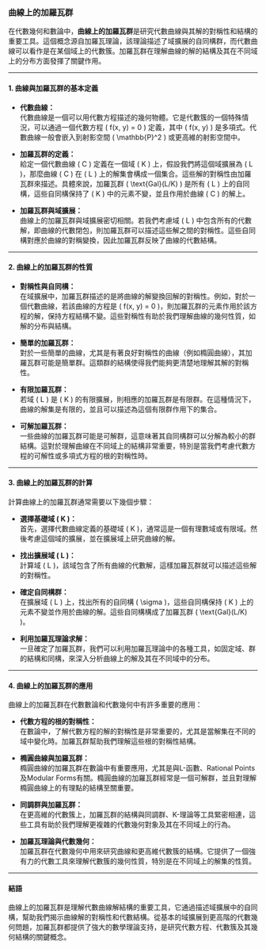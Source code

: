 ### **曲線上的加羅瓦群**

在代數幾何和數論中，**曲線上的加羅瓦群**是研究代數曲線與其解的對稱性和結構的重要工具。這個概念源自加羅瓦理論，該理論描述了域擴展的自同構群，而代數曲線可以看作是在某個域上的代數簇。加羅瓦群在理解曲線的解的結構及其在不同域上的分布方面發揮了關鍵作用。

---

#### **1. 曲線與加羅瓦群的基本定義**

- **代數曲線：**  
  代數曲線是一個可以用代數方程描述的幾何物體。它是代數簇的一個特殊情況，可以通過一個代數方程 \( f(x, y) = 0 \) 定義，其中 \( f(x, y) \) 是多項式。代數曲線一般會嵌入到射影空間 \( \mathbb{P}^2 \) 或更高維的射影空間中。

- **加羅瓦群的定義：**  
  給定一個代數曲線 \( C \) 定義在一個域 \( K \) 上，假設我們將這個域擴展為 \( L \)，那麼曲線 \( C \) 在 \( L \) 上的解集會構成一個集合。這些解的對稱性由加羅瓦群來描述。具體來說，加羅瓦群 \( \text{Gal}(L/K) \) 是所有 \( L \) 上的自同構，這些自同構保持了 \( K \) 中的元素不變，並且作用於曲線 \( C \) 的解上。

- **加羅瓦群與域擴展：**  
  曲線上的加羅瓦群與域擴展密切相關。若我們考慮域 \( L \) 中包含所有的代數解，即曲線的代數閉包，則加羅瓦群可以描述這些解之間的對稱性。這些自同構對應於曲線的對稱變換，因此加羅瓦群反映了曲線的代數結構。

---

#### **2. 曲線上的加羅瓦群的性質**

- **對稱性與自同構：**  
  在域擴展中，加羅瓦群描述的是將曲線的解變換回解的對稱性。例如，對於一個代數曲線，若該曲線的方程是 \( f(x, y) = 0 \)，則加羅瓦群的元素作用於該方程的解，保持方程結構不變。這些對稱性有助於我們理解曲線的幾何性質，如解的分布與結構。

- **簡單的加羅瓦群：**  
  對於一些簡單的曲線，尤其是有著良好對稱性的曲線（例如橢圓曲線），其加羅瓦群可能是簡單群。這類群的結構使得我們能夠更清楚地理解其解的對稱性。

- **有限加羅瓦群：**  
  若域 \( L \) 是 \( K \) 的有限擴展，則相應的加羅瓦群是有限群。在這種情況下，曲線的解集是有限的，並且可以描述為這個有限群作用下的集合。

- **可解加羅瓦群：**  
  一些曲線的加羅瓦群可能是可解群，這意味著其自同構群可以分解為較小的群結構。這對於理解曲線在不同域上的結構非常重要，特別是當我們考慮代數方程的可解性或多項式方程的根的對稱性時。

---

#### **3. 曲線上的加羅瓦群的計算**

計算曲線上的加羅瓦群通常需要以下幾個步驟：

- **選擇基礎域 \( K \)：**  
  首先，選擇代數曲線定義的基礎域 \( K \)，通常這是一個有理數域或有限域。然後考慮這個域的擴展，並在擴展域上研究曲線的解。

- **找出擴展域 \( L \)：**  
  計算域 \( L \)，該域包含了所有曲線的代數解，這樣加羅瓦群就可以描述這些解的對稱性。

- **確定自同構群：**  
  在擴展域 \( L \) 上，找出所有的自同構 \( \sigma \)，這些自同構保持 \( K \) 上的元素不變並作用於曲線的解。這些自同構構成了加羅瓦群 \( \text{Gal}(L/K) \)。

- **利用加羅瓦理論求解：**  
  一旦確定了加羅瓦群，我們可以利用加羅瓦理論中的各種工具，如固定域、群的結構和同構，來深入分析曲線上的解及其在不同域中的分布。

---

#### **4. 曲線上的加羅瓦群的應用**

曲線上的加羅瓦群在代數數論和代數幾何中有許多重要的應用：

- **代數方程的根的對稱性：**  
  在數論中，了解代數方程的解的對稱性是非常重要的，尤其是當解集在不同的域中變化時。加羅瓦群幫助我們理解這些根的對稱性結構。

- **橢圓曲線與加羅瓦群：**  
  橢圓曲線的加羅瓦群在數論中有重要應用，尤其是與L-函數、Rational Points及Modular Forms有關。橢圓曲線的加羅瓦群經常是一個可解群，並且對理解橢圓曲線上的有理點的結構至關重要。

- **同調群與加羅瓦群：**  
  在更高維的代數簇上，加羅瓦群的結構與同調群、K-理論等工具緊密相連，這些工具有助於我們理解更複雜的代數幾何對象及其在不同域上的行為。

- **加羅瓦理論與代數幾何：**  
  加羅瓦群在代數幾何中用來研究曲線和更高維代數簇的結構。它提供了一個強有力的代數工具來理解代數簇的幾何性質，特別是在不同域上的解集的性質。

---

#### **結語**

曲線上的加羅瓦群是理解代數曲線解結構的重要工具，它通過描述域擴展中的自同構，幫助我們揭示曲線解的對稱性和代數結構。從基本的域擴展到更高階的代數幾何問題，加羅瓦群都提供了強大的數學理論支持，是研究代數方程、代數簇及其幾何結構的關鍵概念。